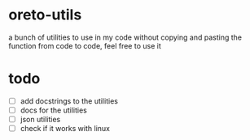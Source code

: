 # oreto-utils
a bunch of utilities to use in my code without copying and pasting the function from code to code, feel free to use it

# todo
* [ ] add docstrings to the utilities
* [ ] docs for the utilities
* [ ] json utilities
* [ ] check if it works with linux